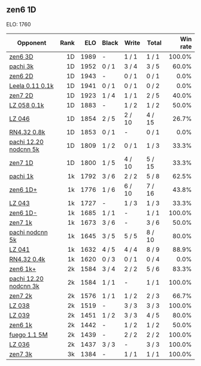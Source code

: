 ## zen6 1D ##

ELO: 1760

Opponent | Rank | ELO | Black | Write | Total | Win rate
---------|-----:|----:|-------|-------|-------|-------:
[zen6 3D](zen6%203D.md) | 1D | 1989 | - | 1 / 1 | 1 / 1 | 100.0%
[pachi 3k](pachi%203k.md) | 1D | 1952 | 0 / 1 | 3 / 4 | 3 / 5 | 60.0%
[zen6 2D](zen6%202D.md) | 1D | 1943 | - | 0 / 1 | 0 / 1 | 0.0%
[Leela 0.11 0.1k](Leela%200.11%200.1k.md) | 1D | 1941 | 0 / 1 | 0 / 1 | 0 / 2 | 0.0%
[zen7 2D](zen7%202D.md) | 1D | 1923 | 1 / 4 | 1 / 1 | 2 / 5 | 40.0%
[LZ 058 0.1k](LZ%20058%200.1k.md) | 1D | 1883 | - | 1 / 2 | 1 / 2 | 50.0%
[LZ 046](LZ%20046.md) | 1D | 1854 | 2 / 5 | 2 / 10 | 4 / 15 | 26.7%
[RN4.32 0.8k](RN4.32%200.8k.md) | 1D | 1853 | 0 / 1 | - | 0 / 1 | 0.0%
[pachi 12.20 nodcnn 5k](pachi%2012.20%20nodcnn%205k.md) | 1D | 1809 | 1 / 2 | 0 / 1 | 1 / 3 | 33.3%
[zen7 1D](zen7%201D.md) | 1D | 1800 | 1 / 5 | 4 / 10 | 5 / 15 | 33.3%
[pachi 1k](pachi%201k.md) | 1k | 1792 | 3 / 6 | 2 / 2 | 5 / 8 | 62.5%
[zen6 1D+](zen6%201D+.md) | 1k | 1776 | 1 / 6 | 6 / 10 | 7 / 16 | 43.8%
[LZ 043](LZ%20043.md) | 1k | 1727 | - | 1 / 3 | 1 / 3 | 33.3%
[zen6 1D-](zen6%201D-.md) | 1k | 1685 | 1 / 1 | - | 1 / 1 | 100.0%
[zen7 1k](zen7%201k.md) | 1k | 1673 | 3 / 6 | - | 3 / 6 | 50.0%
[pachi nodcnn 5k](pachi%20nodcnn%205k.md) | 1k | 1645 | 3 / 5 | 5 / 5 | 8 / 10 | 80.0%
[LZ 041](LZ%20041.md) | 1k | 1632 | 4 / 5 | 4 / 4 | 8 / 9 | 88.9%
[RN4.32 0.4k](RN4.32%200.4k.md) | 1k | 1620 | 0 / 3 | 0 / 1 | 0 / 4 | 0.0%
[zen6 1k+](zen6%201k+.md) | 2k | 1584 | 3 / 4 | 2 / 2 | 5 / 6 | 83.3%
[pachi 12.20 nodcnn 3k](pachi%2012.20%20nodcnn%203k.md) | 2k | 1584 | 1 / 1 | - | 1 / 1 | 100.0%
[zen7 2k](zen7%202k.md) | 2k | 1576 | 1 / 1 | 1 / 2 | 2 / 3 | 66.7%
[LZ 038](LZ%20038.md) | 2k | 1519 | - | 3 / 3 | 3 / 3 | 100.0%
[LZ 039](LZ%20039.md) | 2k | 1451 | 1 / 2 | 3 / 3 | 4 / 5 | 80.0%
[zen6 1k](zen6%201k.md) | 2k | 1442 | - | 1 / 2 | 1 / 2 | 50.0%
[fuego 1.1 5M](fuego%201.1%205M.md) | 2k | 1439 | - | 2 / 2 | 2 / 2 | 100.0%
[LZ 036](LZ%20036.md) | 2k | 1437 | 3 / 3 | - | 3 / 3 | 100.0%
[zen7 3k](zen7%203k.md) | 3k | 1384 | - | 1 / 1 | 1 / 1 | 100.0%
